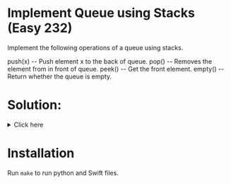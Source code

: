 # Implement Queue using Stacks (Easy 232)
Implement the following operations of a queue using stacks.

push(x) -- Push element x to the back of queue.
pop() -- Removes the element from in front of queue.
peek() -- Get the front element.
empty() -- Return whether the queue is empty.

# Solution:

<details><summary>Click here</summary>  
Have two stacks, one to store new elements, second to read elements. When you
need to dequeue, and second stack is empty, move all elements from write stack
to read stack and return top element. O(1) amortized time, O(n) space.

<br></br>

</details>

# Installation
Run `make` to run python and Swift files.
